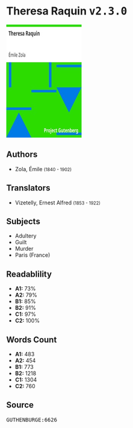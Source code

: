 # Theresa Raquin <kbd>v2.3.0</kbd>

![](./cover.medium.jpg "")

## Authors


 - Zola, Émile <small>(1840 - 1902)</small>

## Translators


 - Vizetelly, Ernest Alfred <small>(1853 - 1922)</small>

## Subjects


 - Adultery
 - Guilt
 - Murder
 - Paris (France)

## Readablility


 - **A1:** 73%
 - **A2:** 79%
 - **B1:** 85%
 - **B2:** 91%
 - **C1:** 97%
 - **C2:** 100%

## Words Count


 - **A1:** 483
 - **A2:** 454
 - **B1:** 773
 - **B2:** 1218
 - **C1:** 1304
 - **C2:** 760

## Source


<kbd>GUTHENBURGE:6626</kbd>
